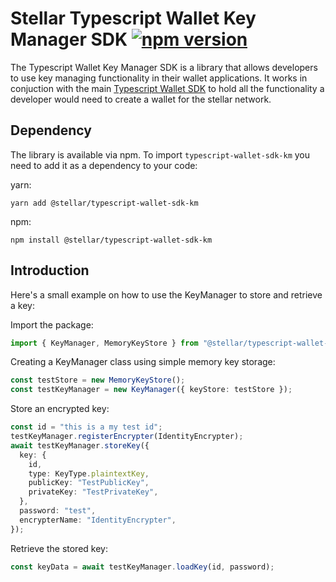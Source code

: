 # Stellar Typescript Wallet Key Manager SDK [![npm version](https://badge.fury.io/js/@stellar%2Ftypescript-wallet-sdk-km.svg)](https://badge.fury.io/js/@stellar%2Ftypescript-wallet-sdk-km)

The Typescript Wallet Key Manager SDK is a library that allows developers to use
key managing functionality in their wallet applications. It works in conjuction
with the main
[Typescript Wallet SDK](https://github.com/stellar/typescript-wallet-sdk) to
hold all the functionality a developer would need to create a wallet for the
stellar network.

## Dependency

The library is available via npm. To import `typescript-wallet-sdk-km` you need
to add it as a dependency to your code:

yarn:

```shell
yarn add @stellar/typescript-wallet-sdk-km
```

npm:

```shell
npm install @stellar/typescript-wallet-sdk-km
```

## Introduction

Here's a small example on how to use the KeyManager to store and retrieve a key:

Import the package:

```typescript
import { KeyManager, MemoryKeyStore } from "@stellar/typescript-wallet-sdk-km";
```

Creating a KeyManager class using simple memory key storage:

```typescript
const testStore = new MemoryKeyStore();
const testKeyManager = new KeyManager({ keyStore: testStore });
```

Store an encrypted key:

```typescript
const id = "this is a my test id";
testKeyManager.registerEncrypter(IdentityEncrypter);
await testKeyManager.storeKey({
  key: {
    id,
    type: KeyType.plaintextKey,
    publicKey: "TestPublicKey",
    privateKey: "TestPrivateKey",
  },
  password: "test",
  encrypterName: "IdentityEncrypter",
});
```

Retrieve the stored key:

```typescript
const keyData = await testKeyManager.loadKey(id, password);
```
